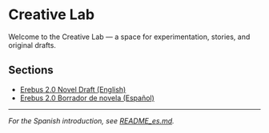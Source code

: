 # Creative Lab

Welcome to the Creative Lab — a space for experimentation, stories, and original drafts.

## Sections

- [Erebus 2.0 Novel Draft (English)](./erebus_2.0/EN/)
- [Erebus 2.0 Borrador de novela (Español)](./erebus_2.0/ES/)

---

_For the Spanish introduction, see [README_es.md](./README_es.md)._